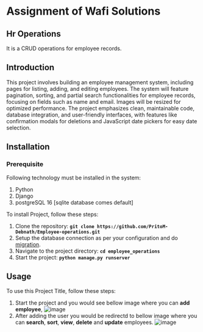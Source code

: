 # **Assignment of  Wafi Solutions**

## **Hr Operations**

It is a CRUD operations for employee records.

## **Introduction**

This project involves building an employee management system, including pages for listing, adding, and editing employees. The system will feature pagination, sorting, and partial search functionalities for employee records, focusing on fields such as name and email. Images will be resized for optimized performance. The project emphasizes clean, maintainable code, database integration, and user-friendly interfaces, with features like confirmation modals for deletions and JavaScript date pickers for easy date selection.

## **Installation**
### **Prerequisite**

Following technology must be installed in the system:
1. Python
2. Django
3. postgreSQL 16 [sqlite database comes default] 
   
To install Project, follow these steps:

1. Clone the repository: **`git clone https://github.com/PritoM-Debnath/Employee-operations.git`**
2. Setup the database connection as per your configuration and do [migration]([url](https://docs.djangoproject.com/en/5.1/topics/migrations/)).
3. Navigate to the project directory: **`cd employee_operations`**
4. Start the project: **`python manage.py runserver`**

## **Usage**

To use this Project Title, follow these steps:

1. Start the project and you would see bellow image where you can **add employee**,
![image](https://github.com/user-attachments/assets/0e1149f7-a405-425b-9bed-76ee5dc110d4)
2. After adding the user you would be redirectd to bellow image where you can **search**, **sort**, **view**, **delete** and **update** employees. 
![image](https://github.com/user-attachments/assets/a75bbc59-bd95-4692-9d20-e43dbb1a6fda)



